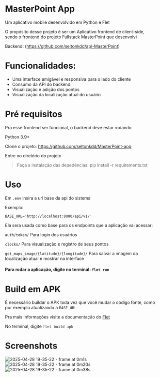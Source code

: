 # MasterPoint App

Um aplicativo mobile desenvolvido em Python e Flet

O propósito desse projeto é ser um Aplicativo frontend de client-side, sendo o frontend do projeto Fullstack MasterPoint que desenvolvi

Backend: (https://github.com/seltonkdd/api-MasterPoint)

# Funcionalidades:

- Uma interface amigável e responsiva para o lado do cliente
- Consumo da API do backend
- Visualização e adição dos pontos
- Visualização da localização atual do usuário

# Pré requisitos

Pra esse frontend ser funcional, o backend deve estar rodando

Python 3.9+

Clone o projeto: https://github.com/seltonkdd/MasterPoint-app

Entre no diretório do projeto

> Faça a instalação das depedências: 
    pip install -r requirements.txt

# Uso

Em `.env` insira a url base da api do sistema

Exemplo:

    BASE_URL='http://localhost:8000/api/v1/'

Ela sera usada como base para os endpoints que a aplicação vai acessar:

`auth/token/`
Para login dos usuários

`clocks/`
Para visualização e registro de seus pontos

`get_maps_image/{latitude}/{longitude}/`
Para salvar a imagem da localização atual e mostrar na interface

#### Para rodar a aplicação, digite no terminal: `flet run`

# Build em APK

É necessário buildar o APK toda vez que você mudar o código fonte, como por exemplo atualizando a `BASE_URL`.

Pra mais informações visite a documentação do [Flet](https://flet.dev/docs/publish)

No terminal, digite `flet build apk`

# Screenshots
![2025-04-28 19-35-22 - frame at 0m1s](https://github.com/user-attachments/assets/daa364cf-9479-4294-ad4b-ee502c494bb7)
![2025-04-28 19-35-22 - frame at 0m20s](https://github.com/user-attachments/assets/796ca9ca-cb29-4e61-9ba2-b921218f3a26)
![2025-04-28 19-35-22 - frame at 0m38s](https://github.com/user-attachments/assets/102adb37-08a3-480f-b8fa-df4364e536be)
